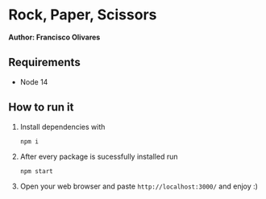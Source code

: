 # Rock, Paper, Scissors

**Author: Francisco Olivares**

## Requirements

- Node 14

## How to run it

1. Install dependencies with
   ```
   npm i
   ```
2. After every package is sucessfully installed run
   ```
   npm start
   ```
3. Open your web browser and paste `http://localhost:3000/` and enjoy :)
